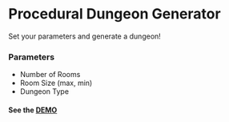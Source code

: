 # Procedural Dungeon Generator

Set your parameters and generate a dungeon!

### Parameters
 - Number of Rooms
 - Room Size (max, min)
 - Dungeon Type

#### See the [DEMO](https://pedr0rocha.github.io/ProceduralDungeonGenerator)